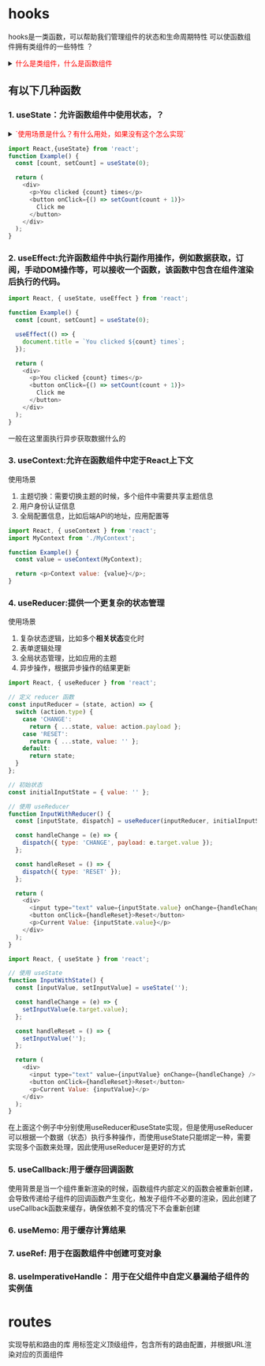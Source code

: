 # hooks

hooks是一类函数，可以帮助我们管理组件的状态和生命周期特性
可以使函数组件拥有类组件的一些特性                    ？ 
<details>
<summary><font color="#FF0000">什么是类组件，什么是函数组件</font></summary>
在React中，网页可以看作由函数组件和类组件组成，用于创建可重用的UI。
<ol>
<li>函数组件</li>
故名思意，函数组件就是一种用函数定义的组件，是<font color="#FF0000">无状态的</font>。不包含内部状态或生命周期方法。所以经常使用Hooks来引入状态和副作用。副作用一般指的是与组件状态变化无关的操作，比如数据获取，订阅。可以使用useEffect来处理副作用。理由是副作用可能会影响UI组件的状态，因此需要在UI渲染render函数结束后再执行，有点类似于Android中的生命周期概念
<li>类组件</li>
类组件是更大的组件，利用了ES6中的Class关键字来定义，是<font color="#FF0000">有状态的</font>，并且包含生命周期函数。可以通过this.state来定义状态
</ol>
</details>  

## 有以下几种函数
### 1. useState：允许函数组件中使用状态，？
<details>
<summary><font color="#FF0000">`使用场景是什么？有什么用处，如果没有这个怎么实现`</font></summary>
主要作用是为了保存组件内部的数据
</details>

```js
import React,{useState} from 'react';
function Example() {
  const [count, setCount] = useState(0);

  return (
    <div>
      <p>You clicked {count} times</p>
      <button onClick={() => setCount(count + 1)}>
        Click me
      </button>
    </div>
  );
}
```

### 2. useEffect:允许函数组件中执行副作用操作，例如数据获取，订阅，手动DOM操作等，可以接收一个函数，该函数中包含在组件渲染后执行的代码。

```js
import React, { useState, useEffect } from 'react';

function Example() {
  const [count, setCount] = useState(0);

  useEffect(() => {
    document.title = `You clicked ${count} times`;
  });

  return (
    <div>
      <p>You clicked {count} times</p>
      <button onClick={() => setCount(count + 1)}>
        Click me
      </button>
    </div>
  );
}
```
一般在这里面执行异步获取数据什么的


### 3. useContext:允许在函数组件中定于React上下文
使用场景  
1. 主题切换：需要切换主题的时候，多个组件中需要共享主题信息
2. 用户身份认证信息
3. 全局配置信息，比如后端API的地址，应用配置等
```js
import React, { useContext } from 'react';
import MyContext from './MyContext';

function Example() {
  const value = useContext(MyContext);

  return <p>Context value: {value}</p>;
}

```

### 4. useReducer:提供一个更复杂的状态管理
使用场景  
1. 复杂状态逻辑，比如多个**相关状态**变化时
2. 表单逻辑处理
3. 全局状态管理，比如应用的主题
4. 异步操作，根据异步操作的结果更新  
```js
import React, { useReducer } from 'react';

// 定义 reducer 函数
const inputReducer = (state, action) => {
  switch (action.type) {
    case 'CHANGE':
      return { ...state, value: action.payload };
    case 'RESET':
      return { ...state, value: '' };
    default:
      return state;
  }
};

// 初始状态
const initialInputState = { value: '' };

// 使用 useReducer
function InputWithReducer() {
  const [inputState, dispatch] = useReducer(inputReducer, initialInputState);

  const handleChange = (e) => {
    dispatch({ type: 'CHANGE', payload: e.target.value });
  };

  const handleReset = () => {
    dispatch({ type: 'RESET' });
  };

  return (
    <div>
      <input type="text" value={inputState.value} onChange={handleChange} />
      <button onClick={handleReset}>Reset</button>
      <p>Current Value: {inputState.value}</p>
    </div>
  );
}
```
```js
import React, { useState } from 'react';

// 使用 useState
function InputWithState() {
  const [inputValue, setInputValue] = useState('');

  const handleChange = (e) => {
    setInputValue(e.target.value);
  };

  const handleReset = () => {
    setInputValue('');
  };

  return (
    <div>
      <input type="text" value={inputValue} onChange={handleChange} />
      <button onClick={handleReset}>Reset</button>
      <p>Current Value: {inputValue}</p>
    </div>
  );
}

```
在上面这个例子中分别使用useReducer和useState实现，但是使用useReducer可以根据一个数据（状态）执行多种操作，而使用useState只能绑定一种，需要实现多个函数来处理，因此使用useReducer是更好的方式  

### 5. useCallback:用于缓存回调函数
使用背景是当一个组件重新渲染的时候，函数组件内部定义的函数会被重新创建，会导致传递给子组件的回调函数产生变化，触发子组件不必要的渲染，因此创建了useCallback函数来缓存，确保依赖不变的情况下不会重新创建  
### 6. useMemo: 用于缓存计算结果
### 7. useRef: 用于在函数组件中创建可变对象
### 8. useImperativeHandle： 用于在父组件中自定义暴漏给子组件的实例值


# routes
实现导航和路由的库
用标签<Routes>定义顶级组件，包含所有的路由配置，并根据URL渲染对应的页面组件